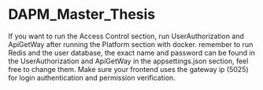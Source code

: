 # DAPM_Master_Thesis

If you want to run the Access Control section, run UserAuthorization and ApiGetWay after running the Platform section with docker. remember to run Redis and the user database, the exact name and password can be found in the UserAuthorization and ApiGetWay in the appsettings.json section, feel free to change them. Make sure your frontend uses the gateway ip (5025) for login authentication and permission verification.
